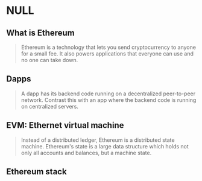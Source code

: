 # NULL

## What is Ethereum

> Ethereum is a technology that lets you send cryptocurrency to anyone for a small fee. It also powers applications that everyone can use and no one can take down.

## Dapps

> A dapp has its backend code running on a decentralized peer-to-peer network. Contrast this with an app where the backend code is running on centralized servers.

## EVM: Ethernet virtual machine

> Instead of a distributed ledger, Ethereum is a distributed state machine. Ethereum's state is a large data structure which holds not only all accounts and balances, but a machine state.

## Ethereum stack

